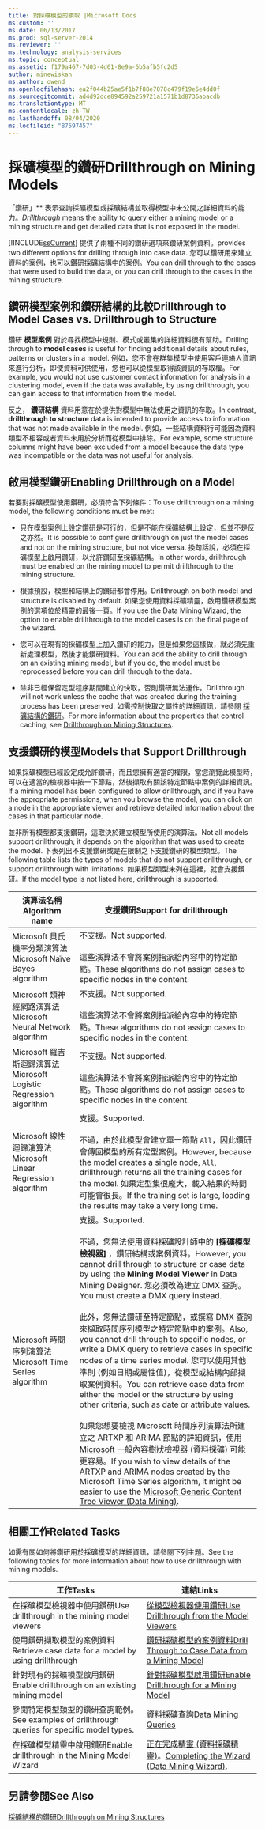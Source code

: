 ```yaml
---
title: 對採礦模型的鑽取 |Microsoft Docs
ms.custom: ''
ms.date: 06/13/2017
ms.prod: sql-server-2014
ms.reviewer: ''
ms.technology: analysis-services
ms.topic: conceptual
ms.assetid: f179a467-7d03-4d61-8e9a-6b5afb5fc2d5
author: minewiskan
ms.author: owend
ms.openlocfilehash: ea2f044b25ae5f1b7f88e7078c479f19e5e4dd0f
ms.sourcegitcommit: ad4d92dce894592a259721a1571b1d8736abacdb
ms.translationtype: MT
ms.contentlocale: zh-TW
ms.lasthandoff: 08/04/2020
ms.locfileid: "87597457"
---
```

# <a name="drillthrough-on-mining-models"></a><span data-ttu-id="17e8e-102">採礦模型的鑽研</span><span class="sxs-lookup"><span data-stu-id="17e8e-102">Drillthrough on Mining Models</span></span>
  <span data-ttu-id="17e8e-103">「鑽研」\*\* 表示查詢採礦模型或採礦結構並取得模型中未公開之詳細資料的能力。</span><span class="sxs-lookup"><span data-stu-id="17e8e-103">*Drillthrough* means the ability to query either a mining model or a mining structure and get detailed data that is not exposed in the model.</span></span>  
  
 [!INCLUDE[ssCurrent](../../includes/sscurrent-md.md)] <span data-ttu-id="17e8e-104">提供了兩種不同的鑽研選項來鑽研案例資料。</span><span class="sxs-lookup"><span data-stu-id="17e8e-104">provides two different options for drilling through into case data.</span></span> <span data-ttu-id="17e8e-105">您可以鑽研用來建立資料的案例，也可以鑽研採礦結構中的案例。</span><span class="sxs-lookup"><span data-stu-id="17e8e-105">You can drill through to the cases that were used to build the data, or you can drill through to the cases in the mining structure.</span></span>  
  
## <a name="drillthrough-to-model-cases-vs-drillthrough-to-structure"></a><span data-ttu-id="17e8e-106">鑽研模型案例和鑽研結構的比較</span><span class="sxs-lookup"><span data-stu-id="17e8e-106">Drillthrough to Model Cases vs. Drillthrough to Structure</span></span>  
 <span data-ttu-id="17e8e-107">鑽研 **模型案例** 對於尋找模型中規則、模式或叢集的詳細資料很有幫助。</span><span class="sxs-lookup"><span data-stu-id="17e8e-107">Drilling through to **model cases** is useful for finding additional details about rules, patterns or clusters in a model.</span></span> <span data-ttu-id="17e8e-108">例如，您不會在群集模型中使用客戶連絡人資訊來進行分析，即使資料可供使用，您也可以從模型取得該資訊的存取權。</span><span class="sxs-lookup"><span data-stu-id="17e8e-108">For example, you would not use customer contact information for analysis in a clustering model, even if the data was available, by using drillthrough, you can gain access to that information from the model.</span></span>  
  
 <span data-ttu-id="17e8e-109">反之， **鑽研結構** 資料用意在於提供對模型中無法使用之資訊的存取。</span><span class="sxs-lookup"><span data-stu-id="17e8e-109">In contrast, **drillthrough to structure** data is intended to provide access to information that was not made available in the model.</span></span> <span data-ttu-id="17e8e-110">例如，一些結構資料行可能因為資料類型不相容或者資料未用於分析而從模型中排除。</span><span class="sxs-lookup"><span data-stu-id="17e8e-110">For example, some structure columns might have been excluded from a model because the data type was incompatible or the data was not useful for analysis.</span></span>  
  
## <a name="enabling-drillthrough-on-a-model"></a><span data-ttu-id="17e8e-111">啟用模型鑽研</span><span class="sxs-lookup"><span data-stu-id="17e8e-111">Enabling Drillthrough on a Model</span></span>  
 <span data-ttu-id="17e8e-112">若要對採礦模型使用鑽研，必須符合下列條件：</span><span class="sxs-lookup"><span data-stu-id="17e8e-112">To use drillthrough on a mining model, the following conditions must be met:</span></span>  
  
-   <span data-ttu-id="17e8e-113">只在模型案例上設定鑽研是可行的，但是不能在採礦結構上設定，但並不是反之亦然。</span><span class="sxs-lookup"><span data-stu-id="17e8e-113">It is possible to configure drillthrough on just the model cases and not on the mining structure, but not vice versa.</span></span>  <span data-ttu-id="17e8e-114">換句話說，必須在採礦模型上啟用鑽研，以允許鑽研至採礦結構。</span><span class="sxs-lookup"><span data-stu-id="17e8e-114">In other words, drillthrough must be enabled on the mining model to permit drillthrough to the mining structure.</span></span>  
  
-   <span data-ttu-id="17e8e-115">根據預設，模型和結構上的鑽研都會停用。</span><span class="sxs-lookup"><span data-stu-id="17e8e-115">Drillthrough on both model and structure is disabled by default.</span></span> <span data-ttu-id="17e8e-116">如果您使用資料採礦精靈，啟用鑽研模型案例的選項位於精靈的最後一頁。</span><span class="sxs-lookup"><span data-stu-id="17e8e-116">If you use the Data Mining Wizard, the option to enable drillthrough to the model cases is on the final page of the wizard.</span></span>  
  
-   <span data-ttu-id="17e8e-117">您可以在現有的採礦模型上加入鑽研的能力，但是如果您這樣做，就必須先重新處理模型，然後才能鑽研資料。</span><span class="sxs-lookup"><span data-stu-id="17e8e-117">You can add the ability to drill through on an existing mining model, but if you do, the model must be reprocessed before you can drill through to the data.</span></span>  
  
-   <span data-ttu-id="17e8e-118">除非已經保留定型程序期間建立的快取，否則鑽研無法運作。</span><span class="sxs-lookup"><span data-stu-id="17e8e-118">Drillthrough will not work unless the cache that was created during the training process has been preserved.</span></span> <span data-ttu-id="17e8e-119">如需控制快取之屬性的詳細資訊，請參閱 [採礦結構的鑽研](drillthrough-on-mining-structures.md)。</span><span class="sxs-lookup"><span data-stu-id="17e8e-119">For more information about the properties that control caching, see [Drillthrough on Mining Structures](drillthrough-on-mining-structures.md).</span></span>  
  
## <a name="models-that-support-drillthrough"></a><span data-ttu-id="17e8e-120">支援鑽研的模型</span><span class="sxs-lookup"><span data-stu-id="17e8e-120">Models that Support Drillthrough</span></span>  
 <span data-ttu-id="17e8e-121">如果採礦模型已經設定成允許鑽研，而且您擁有適當的權限，當您瀏覽此模型時，可以在適當的檢視器中按一下節點，然後擷取有關該特定節點中案例的詳細資訊。</span><span class="sxs-lookup"><span data-stu-id="17e8e-121">If a mining model has been configured to allow drillthrough, and if you have the appropriate permissions, when you browse the model, you can click on a node in the appropriate viewer and retrieve detailed information about the cases in that particular node.</span></span>  
  
 <span data-ttu-id="17e8e-122">並非所有模型都支援鑽研，這取決於建立模型所使用的演算法。</span><span class="sxs-lookup"><span data-stu-id="17e8e-122">Not all models support drillthrough; it depends on the algorithm that was used to create the model.</span></span> <span data-ttu-id="17e8e-123">下表列出不支援鑽研或是在限制之下支援鑽研的模型類型。</span><span class="sxs-lookup"><span data-stu-id="17e8e-123">The following table lists the types of models that do not support drillthrough, or support drillthrough with limitations.</span></span> <span data-ttu-id="17e8e-124">如果模型類型未列在這裡，就會支援鑽研。</span><span class="sxs-lookup"><span data-stu-id="17e8e-124">If the model type is not listed here, drillthrough is supported.</span></span>  
  
|<span data-ttu-id="17e8e-125">**演算法名稱**</span><span class="sxs-lookup"><span data-stu-id="17e8e-125">**Algorithm name**</span></span>|<span data-ttu-id="17e8e-126">**支援鑽研**</span><span class="sxs-lookup"><span data-stu-id="17e8e-126">**Support for drillthrough**</span></span>|  
|------------------------|----------------------------------|  
|<span data-ttu-id="17e8e-127">Microsoft 貝氏機率分類演算法</span><span class="sxs-lookup"><span data-stu-id="17e8e-127">Microsoft Naïve Bayes algorithm</span></span>|<span data-ttu-id="17e8e-128">不支援。</span><span class="sxs-lookup"><span data-stu-id="17e8e-128">Not supported.</span></span><br /><br /> <span data-ttu-id="17e8e-129">這些演算法不會將案例指派給內容中的特定節點。</span><span class="sxs-lookup"><span data-stu-id="17e8e-129">These algorithms do not assign cases to specific nodes in the content.</span></span>|  
|<span data-ttu-id="17e8e-130">Microsoft 類神經網路演算法</span><span class="sxs-lookup"><span data-stu-id="17e8e-130">Microsoft Neural Network algorithm</span></span>|<span data-ttu-id="17e8e-131">不支援。</span><span class="sxs-lookup"><span data-stu-id="17e8e-131">Not supported.</span></span><br /><br /> <span data-ttu-id="17e8e-132">這些演算法不會將案例指派給內容中的特定節點。</span><span class="sxs-lookup"><span data-stu-id="17e8e-132">These algorithms do not assign cases to specific nodes in the content.</span></span>|  
|<span data-ttu-id="17e8e-133">Microsoft 羅吉斯迴歸演算法</span><span class="sxs-lookup"><span data-stu-id="17e8e-133">Microsoft Logistic Regression algorithm</span></span>|<span data-ttu-id="17e8e-134">不支援。</span><span class="sxs-lookup"><span data-stu-id="17e8e-134">Not supported.</span></span><br /><br /> <span data-ttu-id="17e8e-135">這些演算法不會將案例指派給內容中的特定節點。</span><span class="sxs-lookup"><span data-stu-id="17e8e-135">These algorithms do not assign cases to specific nodes in the content.</span></span>|  
|<span data-ttu-id="17e8e-136">Microsoft 線性迴歸演算法</span><span class="sxs-lookup"><span data-stu-id="17e8e-136">Microsoft Linear Regression algorithm</span></span>|<span data-ttu-id="17e8e-137">支援。</span><span class="sxs-lookup"><span data-stu-id="17e8e-137">Supported.</span></span><br /><br /> <span data-ttu-id="17e8e-138">不過，由於此模型會建立單一節點 `All`，因此鑽研會傳回模型的所有定型案例。</span><span class="sxs-lookup"><span data-stu-id="17e8e-138">However, because the model creates a single node, `All`, drillthrough returns all the training cases for the model.</span></span> <span data-ttu-id="17e8e-139">如果定型集很龐大，載入結果的時間可能會很長。</span><span class="sxs-lookup"><span data-stu-id="17e8e-139">If the training set is large, loading the results may take a very long time.</span></span>|  
|<span data-ttu-id="17e8e-140">Microsoft 時間序列演算法</span><span class="sxs-lookup"><span data-stu-id="17e8e-140">Microsoft Time Series algorithm</span></span>|<span data-ttu-id="17e8e-141">支援。</span><span class="sxs-lookup"><span data-stu-id="17e8e-141">Supported.</span></span><br /><br /> <span data-ttu-id="17e8e-142">不過，您無法使用資料採礦設計師中的 **[採礦模型檢視器]** ，鑽研結構或案例資料。</span><span class="sxs-lookup"><span data-stu-id="17e8e-142">However, you cannot drill through to structure or case data by using the **Mining Model Viewer** in Data Mining Designer.</span></span> <span data-ttu-id="17e8e-143">您必須改為建立 DMX 查詢。</span><span class="sxs-lookup"><span data-stu-id="17e8e-143">You must create a DMX query instead.</span></span><br /><br /> <span data-ttu-id="17e8e-144">此外，您無法鑽研至特定節點，或撰寫 DMX 查詢來擷取時間序列模型之特定節點中的案例。</span><span class="sxs-lookup"><span data-stu-id="17e8e-144">Also, you cannot drill through to specific nodes, or write a DMX query to retrieve cases in specific nodes of a time series model.</span></span> <span data-ttu-id="17e8e-145">您可以使用其他準則 (例如日期或屬性值)，從模型或結構內部擷取案例資料。</span><span class="sxs-lookup"><span data-stu-id="17e8e-145">You can retrieve case data from either the model or the structure by using other criteria, such as date or attribute values.</span></span><br /><br /> <span data-ttu-id="17e8e-146">如果您想要檢視 Microsoft 時間序列演算法所建立之 ARTXP 和 ARIMA 節點的詳細資訊，使用 [Microsoft 一般內容樹狀檢視器 &#40;資料採礦&#41;](../microsoft-generic-content-tree-viewer-data-mining.md) 可能更容易。</span><span class="sxs-lookup"><span data-stu-id="17e8e-146">If you wish to view details of the ARTXP and ARIMA nodes created by the Microsoft Time Series algorithm, it might be easier to use the [Microsoft Generic Content Tree Viewer &#40;Data Mining&#41;](../microsoft-generic-content-tree-viewer-data-mining.md).</span></span>|  
  
## <a name="related-tasks"></a><span data-ttu-id="17e8e-147">相關工作</span><span class="sxs-lookup"><span data-stu-id="17e8e-147">Related Tasks</span></span>  
 <span data-ttu-id="17e8e-148">如需有關如何將鑽研用於採礦模型的詳細資訊，請參閱下列主題。</span><span class="sxs-lookup"><span data-stu-id="17e8e-148">See the following topics for more information about how to use drillthrough with mining models.</span></span>  
  
|<span data-ttu-id="17e8e-149">工作</span><span class="sxs-lookup"><span data-stu-id="17e8e-149">Tasks</span></span>|<span data-ttu-id="17e8e-150">連結</span><span class="sxs-lookup"><span data-stu-id="17e8e-150">Links</span></span>|  
|-----------|-----------|  
|<span data-ttu-id="17e8e-151">在採礦模型檢視器中使用鑽研</span><span class="sxs-lookup"><span data-stu-id="17e8e-151">Use drillthrough in the mining model viewers</span></span>|[<span data-ttu-id="17e8e-152">從模型檢視器使用鑽研</span><span class="sxs-lookup"><span data-stu-id="17e8e-152">Use Drillthrough from the Model Viewers</span></span>](use-drillthrough-from-the-model-viewers.md)|  
|<span data-ttu-id="17e8e-153">使用鑽研擷取模型的案例資料</span><span class="sxs-lookup"><span data-stu-id="17e8e-153">Retrieve case data for a model by using drillthrough</span></span>|[<span data-ttu-id="17e8e-154">鑽研採礦模型的案例資料</span><span class="sxs-lookup"><span data-stu-id="17e8e-154">Drill Through to Case Data from a Mining Model</span></span>](drill-through-to-case-data-from-a-mining-model.md)|  
|<span data-ttu-id="17e8e-155">針對現有的採礦模型啟用鑽研</span><span class="sxs-lookup"><span data-stu-id="17e8e-155">Enable drillthrough on an existing mining model</span></span>|[<span data-ttu-id="17e8e-156">針對採礦模型啟用鑽研</span><span class="sxs-lookup"><span data-stu-id="17e8e-156">Enable Drillthrough for a Mining Model</span></span>](enable-drillthrough-for-a-mining-model.md)|  
|<span data-ttu-id="17e8e-157">參閱特定模型類型的鑽研查詢範例。</span><span class="sxs-lookup"><span data-stu-id="17e8e-157">See examples of drillthrough queries for specific model types.</span></span>|[<span data-ttu-id="17e8e-158">資料採礦查詢</span><span class="sxs-lookup"><span data-stu-id="17e8e-158">Data Mining Queries</span></span>](data-mining-queries.md)|  
|<span data-ttu-id="17e8e-159">在採礦模型精靈中啟用鑽研</span><span class="sxs-lookup"><span data-stu-id="17e8e-159">Enable drillthrough in the Mining Model Wizard</span></span>|<span data-ttu-id="17e8e-160">[正在完成精靈 &#40;資料採礦精靈&#41;](../completing-the-wizard-data-mining-wizard.md)。</span><span class="sxs-lookup"><span data-stu-id="17e8e-160">[Completing the Wizard &#40;Data Mining Wizard&#41;](../completing-the-wizard-data-mining-wizard.md).</span></span>|  
  
## <a name="see-also"></a><span data-ttu-id="17e8e-161">另請參閱</span><span class="sxs-lookup"><span data-stu-id="17e8e-161">See Also</span></span>  
 [<span data-ttu-id="17e8e-162">採礦結構的鑽研</span><span class="sxs-lookup"><span data-stu-id="17e8e-162">Drillthrough on Mining Structures</span></span>](drillthrough-on-mining-structures.md)  
  
  

